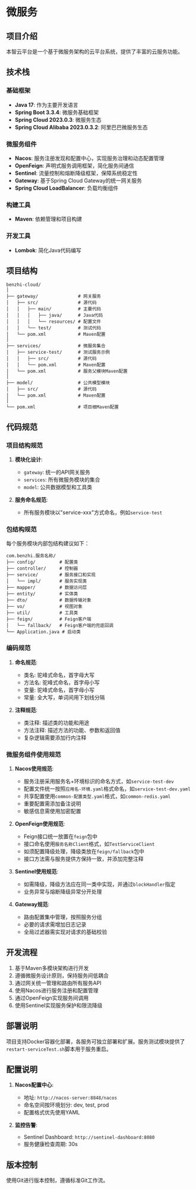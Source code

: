 # 微服务

## 项目介绍
本智云平台是一个基于微服务架构的云平台系统，提供了丰富的云服务功能。

## 技术栈

### 基础框架
- **Java 17**: 作为主要开发语言
- **Spring Boot 3.3.4**: 微服务基础框架
- **Spring Cloud 2023.0.3**: 微服务生态
- **Spring Cloud Alibaba 2023.0.3.2**: 阿里巴巴微服务生态

### 微服务组件
- **Nacos**: 服务注册发现和配置中心，实现服务治理和动态配置管理
- **OpenFeign**: 声明式服务调用框架，简化服务间通信
- **Sentinel**: 流量控制和熔断降级框架，保障系统稳定性
- **Gateway**: 基于Spring Cloud Gateway的统一网关服务
- **Spring Cloud LoadBalancer**: 负载均衡组件

### 构建工具
- **Maven**: 依赖管理和项目构建

### 开发工具
- **Lombok**: 简化Java代码编写

## 项目结构
```
benzhi-cloud/
│
├── gateway/               # 网关服务
│   ├── src/               # 源代码
│   │   ├── main/          # 主要代码
│   │   │   ├── java/      # Java代码
│   │   │   └── resources/ # 配置文件
│   │   └── test/          # 测试代码
│   └── pom.xml            # Maven配置
│
├── services/              # 微服务集合
│   ├── service-test/      # 测试服务示例
│   │   ├── src/           # 源代码
│   │   └── pom.xml        # Maven配置
│   └── pom.xml            # 服务父模块Maven配置
│
├── model/                 # 公共模型模块
│   ├── src/               # 源代码
│   └── pom.xml            # Maven配置
│
└── pom.xml                # 项目根Maven配置
```

## 代码规范

### 项目结构规范
1. **模块化设计**:
   - `gateway`: 统一的API网关服务
   - `services`: 所有微服务模块的集合
   - `model`: 公共数据模型和工具类

2. **服务命名规范**:
   - 所有服务模块以"service-xxx"方式命名，例如`service-test`

### 包结构规范
每个服务模块内部包结构建议如下：
```
com.benzhi.服务名称/
├── config/         # 配置类
├── controller/     # 控制器
├── service/        # 服务接口和实现
│   └── impl/       # 服务实现类
├── mapper/         # 数据访问层
├── entity/         # 实体类
├── dto/            # 数据传输对象
├── vo/             # 视图对象
├── util/           # 工具类
├── feign/          # Feign客户端
│   └── fallback/   # Feign客户端的兜底回调
└── Application.java # 启动类
```

### 编码规范
1. **命名规范**:
   - 类名: 驼峰式命名，首字母大写
   - 方法名: 驼峰式命名，首字母小写
   - 变量: 驼峰式命名，首字母小写
   - 常量: 全大写，单词间用下划线分隔

2. **注释规范**:
   - 类注释: 描述类的功能和用途
   - 方法注释: 描述方法的功能、参数和返回值
   - 复杂逻辑需要添加行内注释

### 微服务组件使用规范

1. **Nacos使用规范**:
   - 服务注册采用服务名+环境标识的命名方式，如`service-test-dev`
   - 配置文件统一按照`应用名-环境.yaml`格式命名，如`service-test-dev.yaml`
   - 共享配置使用`common-配置类型.yaml`格式，如`common-redis.yaml`
   - 重要配置需添加备注说明
   - 敏感信息需使用加密配置

2. **OpenFeign使用规范**:
   - Feign接口统一放置在`feign`包中
   - 接口命名使用`服务名称Client`格式，如`TestServiceClient`
   - 如须配置降级处理，降级类放在`feign/fallback`包中
   - 接口方法需与服务提供方保持一致，并添加完整注释

3. **Sentinel使用规范**:
   - 如需降级，降级方法应在同一类中实现，并通过`blockHandler`指定
   - 业务异常与熔断降级异常分开处理

4. **Gateway规范**:
   - 路由配置集中管理，按照服务分组
   - 必要的请求需增加日志记录
   - 全局过滤器需实现对请求的基础校验


## 开发流程
1. 基于Maven多模块架构进行开发
2. 遵循微服务设计原则，保持服务间低耦合
3. 通过网关统一管理和路由所有服务API
4. 使用Nacos进行服务注册和配置管理
5. 通过OpenFeign实现服务间调用
6. 使用Sentinel实现服务保护和限流降级

## 部署说明
项目支持Docker容器化部署，各服务可独立部署和扩展。服务测试模块提供了`restart-serviceTest.sh`脚本用于服务重启。

## 配置说明
1. **Nacos配置中心**:
   - 地址: `http://nacos-server:8848/nacos`
   - 命名空间按环境划分: dev, test, prod
   - 配置格式优先使用YAML

2. **监控告警**:
   - Sentinel Dashboard: `http://sentinel-dashboard:8080`
   - 服务健康检查周期: 30s

## 版本控制
使用Git进行版本控制，遵循标准Git工作流。 